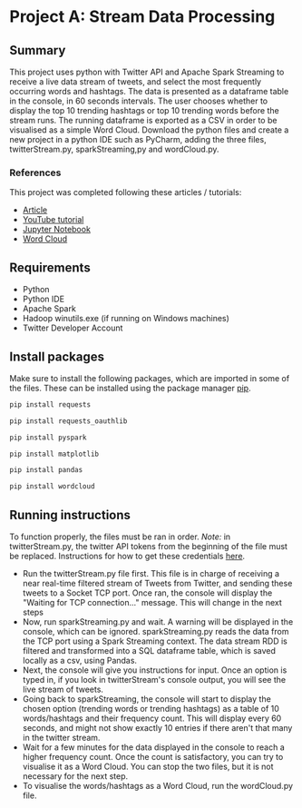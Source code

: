 # Project A: Stream Data Processing 

## Summary 
This project uses python with Twitter API and Apache Spark Streaming to receive a live data stream of tweets, and select the most frequently occurring words and hashtags. The data is presented as a dataframe table in the console, in 60 seconds intervals. The user chooses whether to display the top 10 trending hashtags or top 10 trending words before the stream runs. The running dataframe is exported as a CSV in order to be visualised as a simple Word Cloud.
Download the python files and create a new project in a python IDE such as PyCharm, adding the three files, twitterStream.py, sparkStreaming,py and wordCloud.py.

### References
This project was completed following these articles / tutorials:
- [Article](https://www.toptal.com/apache/apache-spark-streaming-twitter)
- [YouTube tutorial](https://www.youtube.com/watch?v=gf9VtGkQcwM)
- [Jupyter Notebook](https://pgirish.github.io/spark-project/index.html)
- [Word Cloud](https://www.datacamp.com/community/tutorials/wordcloud-python)

## Requirements
- Python
- Python IDE
- Apache Spark
- Hadoop winutils.exe (if running on Windows machines)
- Twitter Developer Account


## Install packages
Make sure to install the following packages, which are imported in some of the files. These can be installed using the package manager [pip](https://pip.pypa.io/en/stable/).

```bash
pip install requests
```
```bash
pip install requests_oauthlib
```
```bash
pip install pyspark
```
```bash
pip install matplotlib
```
```bash
pip install pandas
```
```bash
pip install wordcloud
```

## Running instructions
To function properly, the files must be ran in order. 
*Note:* in twitterStream.py, the twitter API tokens from the beginning of the file must be replaced. Instructions for how to get these credentials [here](https://rapidapi.com/blog/how-to-use-the-twitter-api/).
* Run the twitterStream.py file first. This file is in charge of receiving a near real-time filtered stream of Tweets from Twitter, and sending these tweets to a Socket TCP port. Once ran, the console will display the "Waiting for TCP connection..." message. This will change in the next steps
* Now, run sparkStreaming.py and wait. A warning will be displayed in the console, which can be ignored. sparkStreaming.py reads the data from the TCP port using a Spark Streaming context. The data stream RDD is filtered and transformed into a SQL dataframe table, which is saved locally as a csv, using Pandas. 
* Next, the console will give you instructions for input. Once an option is typed in, if you look in twitterStream's console output, you will see the live stream of tweets.
* Going back to sparkStreaming, the console will start to display the chosen option (trending words or trending hashtags) as a table of 10 words/hashtags and their frequency count. This will display every 60 seconds, and might not show exactly 10 entries if there aren't that many in the twitter stream.
* Wait for a few minutes for the data displayed in the console to reach a higher frequency count. Once the count is satisfactory, you can try to visualise it as a Word Cloud. You can stop the two files, but it is not necessary for the next step.
* To visualise the words/hashtags as a Word Cloud, run the wordCloud.py file.
